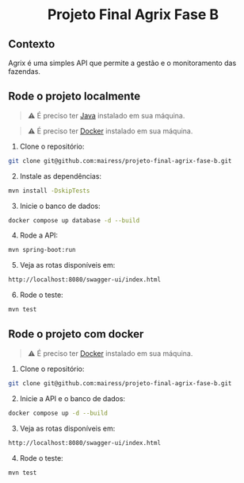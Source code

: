 # <p align="center">Projeto Final Agrix Fase B</p>

## Contexto

Agrix é uma simples API que permite a gestão e o monitoramento das fazendas.

## Rode o projeto localmente

> ⚠️ É preciso ter [Java](https://www.oracle.com/java/) instalado em sua máquina.

> ⚠️ É preciso ter [Docker](https://www.docker.com/get-started/) instalado em sua máquina.

1. Clone o repositório:

```BASH
git clone git@github.com:mairess/projeto-final-agrix-fase-b.git
```

2. Instale as dependências:

```BASH
mvn install -DskipTests
```

3. Inicie o banco de dados:

```BASH
docker compose up database -d --build 
```

4. Rode a API:

```BASH
mvn spring-boot:run
```

5. Veja as rotas disponíveis em:

```BASH
http://localhost:8080/swagger-ui/index.html
```

6. Rode o teste:

```BASH
mvn test
```

## Rode o projeto com docker

> ⚠️ É preciso ter [Docker](https://www.docker.com/get-started/) instalado em sua máquina.

1. Clone o repositório:

```BASH
git clone git@github.com:mairess/projeto-final-agrix-fase-b.git
```

2. Inicie a API e o banco de dados:

```BASH
docker compose up -d --build 
```

3. Veja as rotas disponíveis em:

```BASH
http://localhost:8080/swagger-ui/index.html
```

4. Rode o teste:

```BASH
mvn test
```
